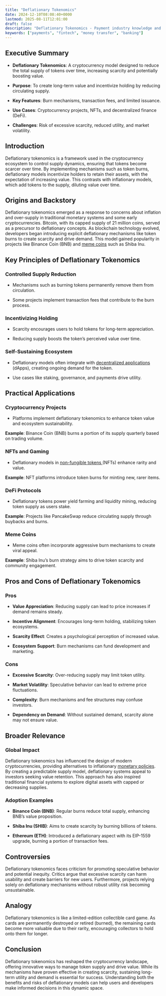 ```yaml
---
title: "Deflationary Tokenomics"
date: 2024-12-10T08:08:40+0000
lastmod: 2025-08-11T12:01:00
draft: false
description: "Deflationary Tokenomics - Payment industry knowledge and insights"
keywords: ["payments", "fintech", "money transfer", "banking"]
---
```


## Executive Summary

- **Deflationary Tokenomics**: A cryptocurrency model designed to reduce the total supply of tokens over time, increasing scarcity and potentially boosting value.

- **Purpose**: To create long-term value and incentivize holding by reducing circulating supply.

- **Key Features**: Burn mechanisms, transaction fees, and limited issuance.

- **Use Cases**: Cryptocurrency projects, NFTs, and decentralized finance (DeFi).

- **Challenges**: Risk of excessive scarcity, reduced utility, and market volatility.

## Introduction

Deflationary tokenomics is a framework used in the cryptocurrency ecosystem to control supply dynamics, ensuring that tokens become scarcer over time. By implementing mechanisms such as token burns, deflationary models incentivize holders to retain their assets, with the expectation of increasing value. This contrasts with inflationary models, which add tokens to the supply, diluting value over time.

## Origins and Backstory

Deflationary tokenomics emerged as a response to concerns about inflation and over-supply in traditional monetary systems and some early cryptocurrencies. Bitcoin, with its capped supply of 21 million coins, served as a precursor to deflationary concepts. As blockchain technology evolved, developers began introducing explicit deflationary mechanisms like token burns to create scarcity and drive demand. This model gained popularity in projects like Binance Coin (BNB) and [meme coins](https://faisalkhanllc.xyz/resources/payments-wiki/m/meme-coins/) such as Shiba Inu.

## Key Principles of Deflationary Tokenomics

### Controlled Supply Reduction

- Mechanisms such as burning tokens permanently remove them from circulation.

- Some projects implement transaction fees that contribute to the burn process.

### Incentivizing Holding

- Scarcity encourages users to hold tokens for long-term appreciation.

- Reducing supply boosts the token’s perceived value over time.

### Self-Sustaining Ecosystem

- Deflationary models often integrate with [decentralized applications](https://faisalkhanllc.xyz/resources/payments-wiki/d/decentralized-applications-dapps/) (dApps), creating ongoing demand for the token.

- Use cases like staking, governance, and payments drive utility.

## Practical Applications

### Cryptocurrency Projects

- Platforms implement deflationary tokenomics to enhance token value and ecosystem sustainability.

**Example**: Binance Coin (BNB) burns a portion of its supply quarterly based on trading volume.

### NFTs and Gaming

- Deflationary models in [non-fungible tokens ](https://faisalkhanllc.xyz/resources/payments-wiki/n/nft-non-fungible-tokens/)(NFTs) enhance rarity and value.

**Example**: NFT platforms introduce token burns for minting new, rarer items.

### DeFi Protocols

- Deflationary tokens power yield farming and liquidity mining, reducing token supply as users stake.

**Example**: Projects like PancakeSwap reduce circulating supply through buybacks and burns.

### Meme Coins

- Meme coins often incorporate aggressive burn mechanisms to create viral appeal.

**Example**: Shiba Inu’s burn strategy aims to drive token scarcity and community engagement.

## Pros and Cons of Deflationary Tokenomics

### Pros

- **Value Appreciation**: Reducing supply can lead to price increases if demand remains steady.

- **Incentive Alignment**: Encourages long-term holding, stabilizing token ecosystems.

- **Scarcity Effect**: Creates a psychological perception of increased value.

- **Ecosystem Support**: Burn mechanisms can fund development and marketing.

### Cons

- **Excessive Scarcity**: Over-reducing supply may limit token utility.

- **Market Volatility**: Speculative behavior can lead to extreme price fluctuations.

- **Complexity**: Burn mechanisms and fee structures may confuse investors.

- **Dependency on Demand**: Without sustained demand, scarcity alone may not ensure value.

## Broader Relevance

### Global Impact

Deflationary tokenomics has influenced the design of modern cryptocurrencies, providing alternatives to inflationary [monetary policies](https://faisalkhanllc.xyz/resources/payments-wiki/m/monetary-policy/). By creating a predictable supply model, deflationary systems appeal to investors seeking value retention. This approach has also inspired traditional financial systems to explore digital assets with capped or decreasing supplies.

### Adoption Examples

- **Binance Coin (BNB)**: Regular burns reduce total supply, enhancing BNB’s value proposition.

- **Shiba Inu (SHIB)**: Aims to create scarcity by burning billions of tokens.

- **Ethereum (ETH)**: Introduced a deflationary aspect with its EIP-1559 upgrade, burning a portion of transaction fees.

## Controversies

Deflationary tokenomics faces criticism for promoting speculative behavior and potential inequity. Critics argue that excessive scarcity can harm usability and create barriers for new users. Furthermore, projects relying solely on deflationary mechanisms without robust utility risk becoming unsustainable.

## Analogy

Deflationary tokenomics is like a limited-edition collectible card game. As cards are permanently destroyed or retired (burned), the remaining cards become more valuable due to their rarity, encouraging collectors to hold onto them for longer.

## Conclusion

Deflationary tokenomics has reshaped the cryptocurrency landscape, offering innovative ways to manage token supply and drive value. While its mechanisms have proven effective in creating scarcity, sustaining long-term utility and demand is essential for success. Understanding both the benefits and risks of deflationary models can help users and developers make informed decisions in this dynamic space.